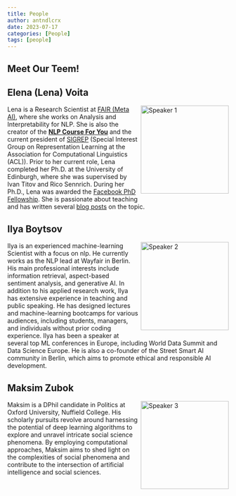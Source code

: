 ```yaml
---
title: People
author: antndlcrx
date: 2023-07-17
categories: [People]
tags: [people]
---
```


<style>
    .float-right {
        float: right;
        margin: 0 0 5px 5px;
    }
</style>


## Meet Our Teem! 

## Elena (Lena) Voita

<img src="https://i.postimg.cc/zB56DMP6/spkr1.jpg" alt="Speaker 1" align="right" width="200px" class="float-right" />

Lena is a Research Scientist at [FAIR (Meta AI)](https://ai.meta.com/), where she works on Analysis and 
Interpretability for NLP. She is also the creator of the [**NLP Course For You**](https://lena-voita.github.io/nlp_course.html) and the current 
president of [SIGREP](https://www.sigrep.org/) (Special Interest Group on Representation Learning at the Association 
for Computational Linguistics (ACL)). Prior to her current role, Lena completed her Ph.D. at 
the University of Edinburgh, where she was supervised by Ivan Titov and Rico Sennrich. 
During her Ph.D., Lena was awarded the [Facebook PhD Fellowship](https://research.facebook.com/blog/2020/01/announcing-the-recipients-of-the-2020-facebook-fellowship-awards/). She is passionate about teaching and has written several [blog posts](https://lena-voita.github.io/posts.html) on the topic.

## Ilya Boytsov

<img src="https://i.postimg.cc/PfyKYNPC/spkr2.jpg" alt="Speaker 2" align="right" width="200px" class="float-right" />

Ilya is an experienced machine-learning Scientist with a focus on nlp. He currently 
works as the NLP lead at Wayfair in Berlin. His main professional interests include 
information retrieval, aspect-based sentiment analysis, and generative AI. In addition to his 
applied research work, Ilya has extensive experience in teaching and public speaking. He has 
designed lectures and machine-learning bootcamps for various audiences, including 
students, managers, and individuals without prior coding experience. Ilya has been a speaker 
at several top ML conferences in Europe, including World Data Summit and Data Science 
Europe. He is also a co-founder of the Street Smart AI community in Berlin, which aims to 
promote ethical and responsible AI development.

## Maksim Zubok

<img src="https://i.postimg.cc/52gFkFWz/spkr3.jpg" alt="Speaker 3" align="right" width="200px" class="float-right" />

Maksim is a DPhil candidate in Politics at Oxford University, Nuffield College. His scholarly pursuits revolve around harnessing the potential of deep learning algorithms to explore and unravel intricate social science phenomena. By employing computational approaches, Maksim aims to shed light on the complexities of social phenomena and contribute to the intersection of artificial intelligence and social sciences. 

